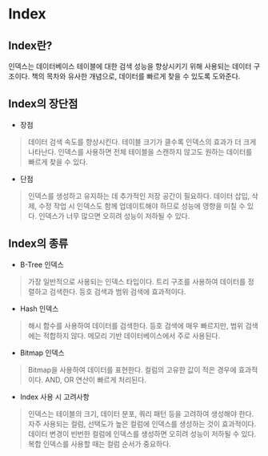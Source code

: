 # Index

## Index란?
   인덱스는 데이터베이스 테이블에 대한 검색 성능을 향상시키기 위해 사용되는 데이터 구조이다.
   책의 목차와 유사한 개념으로, 데이터를 빠르게 찾을 수 있도록 도와준다.

## Index의 장단점
   * 장점
   >데이터 검색 속도를 향상시킨다.
   테이블 크기가 클수록 인덱스의 효과가 더 크게 나타난다.
   인덱스를 사용하면 전체 테이블을 스캔하지 않고도 원하는 데이터를 빠르게 찾을 수 있다.
   * 단점
   >인덱스를 생성하고 유지하는 데 추가적인 저장 공간이 필요하다.
   데이터 삽입, 삭제, 수정 작업 시 인덱스도 함께 업데이트해야 하므로 성능에 영향을 미칠 수 있다.
   인덱스가 너무 많으면 오히려 성능이 저하될 수 있다. 
## Index의 종류
   * B-Tree 인덱스
   >가장 일반적으로 사용되는 인덱스 타입이다.
   트리 구조를 사용하여 데이터를 정렬하고 검색한다.
   등호 검색과 범위 검색에 효과적이다.
   * Hash 인덱스
   >해시 함수를 사용하여 데이터를 검색한다.
   등호 검색에 매우 빠르지만, 범위 검색에는 적합하지 않다.
   메모리 기반 데이터베이스에서 주로 사용된다.
   * Bitmap 인덱스
   >Bitmap을 사용하여 데이터를 표현한다.
   컬럼의 고유한 값이 적은 경우에 효과적이다.
   AND, OR 연산이 빠르게 처리된다.
   * Index 사용 시 고려사항
   >인덱스는 테이블의 크기, 데이터 분포, 쿼리 패턴 등을 고려하여 생성해야 한다.
   자주 사용되는 컬럼, 선택도가 높은 컬럼에 인덱스를 생성하는 것이 효과적이다.
   데이터 변경이 빈번한 컬럼에 인덱스를 생성하면 오히려 성능이 저하될 수 있다.
   복합 인덱스를 사용할 때는 컬럼 순서가 중요하다.
